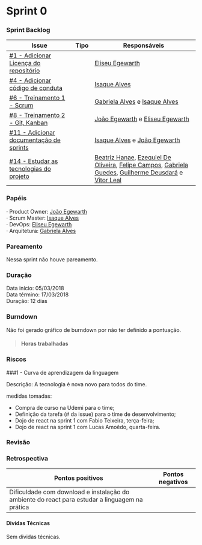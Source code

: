 # Sprint 0

### Sprint Backlog

|Issue|Tipo|Responsáveis|
|---|---|---|
|[#1 - Adicionar Licença do repositório](https://github.com/fga-gpp-mds/AGR-APP-react-native/issues/1)||[Eliseu Egewarth](https://github.com/eliseuegewarth)|
|[#4 - Adicionar código de conduta](https://github.com/fga-gpp-mds/AGR-APP-react-native/issues/4)||[Isaque Alves](https://github.com/alvesisaque)|
|[#6 - Treinamento 1 - Scrum](https://github.com/fga-gpp-mds/AGR-APP-react-native/issues/6)||[Gabriela Alves](https://github.com/gag2502) e [Isaque Alves](https://github.com/alvesisaque)|
|[#8 - Treinamento 2 - Git, Kanban](https://github.com/fga-gpp-mds/AGR-APP-react-native/issues/8)||[João Egewarth](https://github.com/egewarth) e [Eliseu Egewarth](https://github.com/eliseuegewarth)|
|[#11 - Adicionar documentação de sprints](https://github.com/fga-gpp-mds/AGR-APP-react-native/issues/11)||[Isaque Alves](https://github.com/alvesisaque) e [João Egewarth](https://github.com/egewarth)|
|[#14 - Estudar as tecnologias do projeto](https://github.com/fga-gpp-mds/AGR-APP-react-native/issues/14)||[Beatriz Hanae](https://github.com/BeatrizHanae), [Ezequiel De Oliveira](https://github.com/EzequielDeOliveira), [Felipe Campos](https://github.com/fepas), [Gabriela Guedes](https://github.com/gabibguedes), [Guilherme Deusdará](https://github.com/gdeusdara) e [Vitor Leal](https://github.com/vitorl-s)|

### Papéis

· Product Owner: [João Egewarth](https://github.com/egewarth)  
· Scrum Master: [Isaque Alves](https://github.com/alvesisaque)  
· DevOps: [Eliseu Egewarth](https://github.com/eliseuegewarth)  
· Arquitetura: [Gabriela Alves](https://github.com/gag2502)

### Pareamento

Nessa sprint não houve pareamento.

### Duração

Data início: 05/03/2018  
Data término: 17/03/2018  
Duração: 12 dias

### Burndown

Não foi gerado gráfico de burndown por não ter definido a pontuação.

>#### Horas trabalhadas

### Riscos

###1 - Curva de aprendizagem da linguagem

Descrição: A tecnologia é nova novo para todos do time.

medidas tomadas:
- Compra de curso na Udemi para o time;
- Definição da tarefa (# da issue) para o time de desenvolvimento;
- Dojo de react na sprint 1 com Fabio Teixeira, terça-feira;
- Dojo de react na sprint 1 com Lucas Amoêdo, quarta-feira.




### Revisão



### Retrospectiva

|Pontos positivos|Pontos negativos|
|---|---|
|Dificuldade com download e instalação do ambiente do react para estudar a linguagem na prática||



<!-- Histórias implementadas -->
<!-- Quanto da features foi implementadas -->

#### Dividas Técnicas

Sem dividas técnicas.
